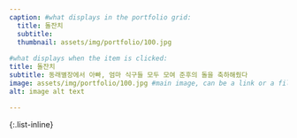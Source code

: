 ```yaml
---
caption: #what displays in the portfolio grid:
  title: 돌잔치
  subtitle: 
  thumbnail: assets/img/portfolio/100.jpg
  
#what displays when the item is clicked:
title: 돌잔치
subtitle: 동래별장에서 아빠, 엄마 식구들 모두 모여 준후의 돌을 축하해줬다
image: assets/img/portfolio/100.jpg #main image, can be a link or a file in assets/img/portfolio
alt: image alt text

---
```



{:.list-inline} 


